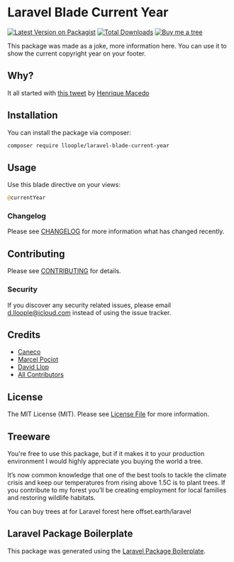 # Laravel Blade Current Year

[![Latest Version on Packagist](https://img.shields.io/packagist/v/lloople/laravel-blade-current-year.svg?style=flat-square)](https://packagist.org/packages/lloople/laravel-blade-current-year)
[![Total Downloads](https://img.shields.io/packagist/dt/lloople/laravel-blade-current-year.svg?style=flat-square)](https://packagist.org/packages/lloople/laravel-blade-current-year)
[![Buy me a tree](https://img.shields.io/badge/Buy%20me%20a%20tree-%F0%9F%8C%B3-lightgreen)](https://offset.earth/laravel)

This package was made as a joke, more information here. You can use it to show the current copyright year
on your footer.

## Why?

It all started with [this tweet](https://twitter.com/henrikemacedo/status/1212316420450799616) by [Henrique Macedo](https://twitter.com/henrikemacedo)

## Installation

You can install the package via composer:

```bash
composer require lloople/laravel-blade-current-year
```

## Usage

Use this blade directive on your views:

```php
@currentYear
```

### Changelog

Please see [CHANGELOG](CHANGELOG.md) for more information what has changed recently.

## Contributing

Please see [CONTRIBUTING](CONTRIBUTING.md) for details.

### Security

If you discover any security related issues, please email d.lloople@icloud.com instead of using the issue tracker.

## Credits

- [Caneco](https://github.com/caneco)
- [Marcel Pociot](https://github.com/mpociot)
- [David Llop](https://github.com/lloople)
- [All Contributors](../../contributors)

## License

The MIT License (MIT). Please see [License File](LICENSE.md) for more information.

## Treeware

You're free to use this package, but if it makes it to your production environment I would highly appreciate you buying the world a tree.

It’s now common knowledge that one of the best tools to tackle the climate crisis and keep our temperatures from rising above 1.5C is to plant trees. If you contribute to my forest you’ll be creating employment for local families and restoring wildlife habitats.

You can buy trees at for Laravel forest here offset.earth/laravel

## Laravel Package Boilerplate

This package was generated using the [Laravel Package Boilerplate](https://laravelpackageboilerplate.com).